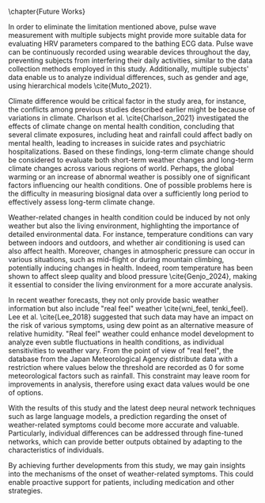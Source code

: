 \chapter{Future Works}

In order to eliminate the limitation mentioned above, pulse wave measurement with multiple subjects might provide more suitable data for evaluating HRV parameters compared to the bathing ECG data. Pulse wave can be continuously recorded using wearable devices throughout the day, preventing subjects from interfering their daily activities, similar to the data collection methods employed in this study. Additionally, multiple subjects' data enable us to analyze individual differences, such as gender and age, using hierarchical models \cite{Muto_2021}.

Climate difference would be critical factor in the study area, for instance, the conflicts among previous studies described earlier might be because of variations in climate. Charlson et al. \cite{Charlson_2021} investigated the effects of climate change on mental health condition, concluding that several climate exposures, including heat and rainfall could affect badly on mental health, leading to increases in suicide rates and psychiatric hospitalizations. Based on these findings, long-term climate change should be considered to evaluate both short-term weather changes and long-term climate changes across various regions of world. Perhaps, the global warming or an increase of abnormal weather is possibly one of significant factors influencing our health conditions. One of possible problems here is the difficulty in measuring biosignal data over a sufficiently long period to effectively assess long-term climate change.

Weather-related changes in health condition could be induced by not only weather but also the living environment, highlighting the importance of detailed environmental data. For instance, temperature conditions can vary between indoors and outdoors, and whether air conditioning is used can also affect health. Moreover, changes in atmospheric pressure can occur in various situations, such as mid-flight or during mountain climbing, potentially inducing changes in health. Indeed, room temperature has been shown to affect sleep quality and blood pressure \cite{Genjo_2024}, making it essential to consider the living environment for a more accurate analysis.

In recent weather forecasts, they not only provide basic weather information but also include "real feel" weather \cite{wni_feel, tenki_feel}. Lee et al. \cite{Lee_2018} suggested that such data may have an impact on the risk of various symptoms, using dew point as an alternative measure of relative humidity. "Real feel" weather could enhance model development to analyze even subtle fluctuations in health conditions, as individual sensitivities to weather vary. From the point of view of "real feel", the database from the Japan Meteorological Agency distribute data with a restriction where values below the threshold are recorded as 0 for some meteorological factors such as rainfall. This constraint may leave room for improvements in analysis, therefore using exact data values would be one of options.

With the results of this study and the latest deep neural network techniques such as large language models, a prediction regarding the onset of weather-related symptoms could become more accurate and valuable. Particularly, individual differences can be addressed through fine-tuned networks, which can provide better outputs obtained by adapting to the characteristics of individuals.

By achieving further developments from this study, we may gain insights into the mechanisms of the onset of weather-related symptoms. This could enable proactive support for patients, including medication and other strategies.
